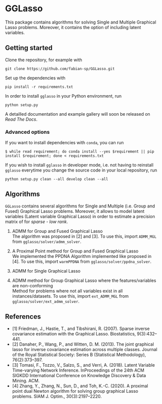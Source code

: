 # GGLasso
This package contains algorithms for solving Single and Multiple Graphical Lasso problems. Moreover, it contains the option of including latent variables.<br>

## Getting started
Clone the repository, for example with

    git clone https://github.com/fabian-sp/GGLasso.git

Set up the dependencies with

    pip install -r requirements.txt

In order to install `gglasso` in your Python environment, run

    python setup.py

A detailled documentation and example gallery will soon be released on *Read The Docs*.

### Advanced options

If you want to install dependencies with `conda`, you can run

	$ while read requirement; do conda install --yes $requirement || pip install $requirement; done < requirements.txt

If you wish to install `gglasso` in developer mode, i.e. not having to reinstall `gglasso` everytime you change the source code in your local repository, run

    python setup.py clean --all develop clean --all



## Algorithms
`GGLasso` contains several algorithms for Single and Multiple (i.e. Group and Fused) Graphical Lasso problems. Moreover, it allows to model latent variables (Latent variable Graphical Lasso) in order to estimate a precision matrix of for *sparse - low rank*.
<br>
1) ADMM for Group and Fused Graphical Lasso<br>
The algorithm was proposed in [2] and [3]. To use this, import `ADMM_MGL` from `gglasso/solver/admm_solver`.<br>

2) A Proximal Point method for Group and Fused Graphical Lasso<br>
We implemented the PPDNA Algorithm implemented like proposed in [4]. To use this, import `warmPPDNA` from `gglasso/solver/ppdna_solver`.<br>

3) ADMM for Single Graphical Lasso<br>

4) ADMM method for Group Graphical Lasso where the features/variables are non-conforming<br>
Method for problems where not all variables exist in all instances/datasets.  To use this, import `ext_ADMM_MGL` from `gglasso/solver/ext_admm_solver`.<br>



## References
*  [1] Friedman, J., Hastie, T., and Tibshirani, R. (2007).  Sparse inverse covariance estimation with the Graphical Lasso. Biostatistics, 9(3):432–441.
*  [2] Danaher, P., Wang, P., and Witten, D. M. (2013). The joint graphical lasso for inverse covariance estimation across multiple classes. Journal of the Royal Statistical Society: Series B (Statistical Methodology), 76(2):373–397.
* [3] Tomasi, F., Tozzo, V., Salzo, S., and Verri, A. (2018). Latent Variable Time-varying Network Inference. InProceedings of the 24th ACM SIGKDD International Conference on Knowledge Discovery & Data Mining. ACM.
* [4] Zhang, Y., Zhang, N., Sun, D., and Toh, K.-C. (2020). A proximal point dual Newton algorithm for solving group graphical Lasso problems. SIAM J. Optim., 30(3):2197–2220.